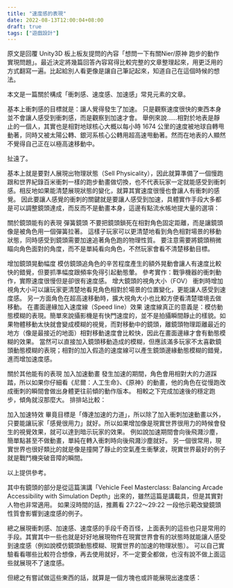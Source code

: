 ```yaml
---
title: "速度感的表現"
date: 2022-08-13T12:00:04+08:00
draft: true
tags: ["遊戲設計"]
---
```


原文是回覆 Unity3D 板上板友提問的內容「想問一下有關Nier/原神 跑步的動作 實現問題」。最近決定將幾篇回答內容寫得比較完整的文章整理起來，用更泛用的方式翻寫一遍。比起給別人看更像是讓自己筆記起來，知道自己在這個時候的想法。

本文是一篇關於構成「衝刺感、速度感、加速感」常見元素的文章。

基本上衝刺感的目標就是：讓人覺得發生了加速。
只是觀察速度很快的東西本身並不會讓人感受到衝刺感，而是觀察到加速才會。
舉例來說......相對於地表是靜止的一個人，其實也是相對地球核心大概以每小時 1674 公里的速度被地球自轉甩動著，同時又被太陽公轉、銀河系核心公轉用超高速甩動著。然而在地表的人顯然不覺得自己正在以極高速移動中。

扯遠了。

基本上就是要對人展現出物理狀態（Sell Physicality），因此就算準備了一個慢跑跟和世界紀錄百米衝刺一樣的跑步動畫做切換，也不代表玩家一定就能感受到衝刺感。相反地如果能清楚展現狀態的變化，就算其實速度很慢也會讓人有衝刺的感覺。
因此要讓人感覺的衝刺的關鍵就是要讓人感受到加速，具體實作手段大多都是可以調整鏡頭達成，而反而不是動畫本身，這邊有點流水帳地提大量的選項：

關於鏡頭能有的表現
彈簧鏡頭
不要把鏡頭鎖死在相對角色固定距離，而是讓鏡頭像是被角色用一個彈簧拉著。
這樣子玩家可以更清楚地看到角色相對場景的移動狀態，同時感受到鏡頭需要加速追著角色跑的物理性質。
要注意需要將鏡頭稍微瞄向角色面對的角度，而不是單純看向角色，不然玩家會看不清楚移動目標。

增加鏡頭晃動幅度
模仿鏡頭追角色的辛苦程度產生的額外晃動會讓人有速度比較快的錯覺，但要抓準幅度跟頻率免得引起動態暈。
參考實作：戰爭機器的衝刺動作，實際速度很慢但是卻很有速度感。
增大鏡頭的視角大小（FOV）
衝刺時增加視角大小可以讓玩家更清楚地看見角色相對於場景的位置變化，更能讓人感受到速度感。
另一方面角色在超高速移動時，擴大視角大小也比較方便看清楚環境去做移動。
在畫面邊緣加入速度線（Speed line）效果
速度線真正的意義是：模仿動態模糊的表現。簡單來說攝影機是有快門速度的，並不是拍攝瞬間靜止的樣貌。如果物體移動太快就會變成模糊的視覺，而對移動中的鏡頭，離鏡頭物理距離最近的地方（像是最接近的地面）相對移動速度會比較快，因此在畫面邊緣才會有動態模糊的效果。
當然可以直接加入鏡頭移動造成的模糊，但應該滿多玩家不太喜歡鏡頭動態模糊的表現；相對的加入假造的速度線可以產生鏡頭邊緣動態模糊的錯覺，進而增加速度感。


關於其他能有的表現
加入加速動畫
發生加速的期間，角色會用相對大的力道踩踏，所以如果你仔細看《尼爾：人工生命》、《原神》的動畫，他的角色在從慢跑改成衝刺的瞬間會做出身體更往前傾的動作版本。
相較之下完成加速後的穩定跑步，傾角就沒那麼大。
排排站比較：

加入加速特效
畢竟目標是「傳達加速的力道」，所以除了加入衝刺加速動畫以外，只要能讓玩家「感覺很用力」就好。所以如果增加像是現實世界很用力的時候會發生的視覺效果，就可以達到暗示玩家的效果。
例如說加速期間會向後飛濺沙塵，簡單點甚至不做動畫，單純在轉入衝刺時向後飛濺沙塵就好。
另一個很常用，現實世界也很好類比的就是像是撞開了靜止的空氣產生衝擊波，現實世界最好的例子就是戰鬥機突破音障的瞬間。


以上提供參考。

其中有鏡頭的部分是從這篇演講「Vehicle Feel Masterclass: Balancing Arcade Accessibility with Simulation Depth」出來的，雖然這篇是講載具，但是其實對人物也非常適用。
如果沒時間的話，推薦看 27:22～29:22 一段他示範改變鏡頭性質會影響到速度感的例子。

總之展現衝刺感、加速感、速度感的手段千奇百怪，上面表列的這些也只是常用的手段。其實其中一些也就是好好地展現物件在現實世界會有的狀態時就能讓人感受到速度感（例如說模仿鏡頭動態模糊、現實世界的加速的物理狀態）。
可以自己實驗看看哪些比較符合想像，再去使用就好，不一定要全都做，也沒有說不做上面這些就展現不了速度感。

但總之有嘗試做這些東西的話，就算是一個方塊也或許能展現出速度感：
